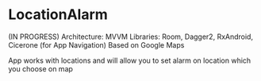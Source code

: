 # LocationAlarm

(IN PROGRESS)
Architecture: MVVM
Libraries: Room, Dagger2, RxAndroid, Cicerone (for App Navigation)
Based on Google Maps

App works with locations and will allow you to set alarm on location which you choose on map
